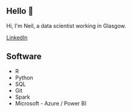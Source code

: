 ## Hello 👋

Hi, I'm Neil, a data scientist working in Glasgow.

[LinkedIn](linkedin.com/in/neilgcurrie)

## Software

* R
* Python
* SQL
* Git 
* Spark
* Microsoft - Azure / Power BI

